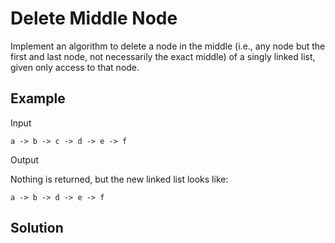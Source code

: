 # Delete Middle Node

Implement an algorithm to delete a node in the middle (i.e., any node but the first and last node, not necessarily 
the exact middle) of a singly linked list, given only access to that node.

## Example

Input

`a -> b -> c -> d -> e -> f`

Output

Nothing is returned, but the new linked list looks like:

`a -> b -> d -> e -> f`


## Solution
